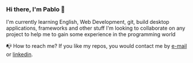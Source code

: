 ### Hi there, I'm Pablo 👋

I'm currently learning English, Web Development, git, build desktop applications, frameworks and other stuff
I'm looking to collaborate on any project to help me to gain some experience in the programming world
 
:mailbox_with_no_mail: How to reach me? If you like my repos, you would contact me by [e-mail](#) or [linkedin](#). 




